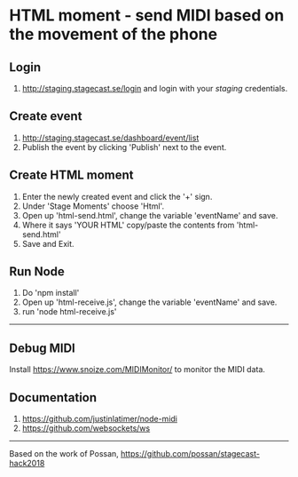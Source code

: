 # HTML moment - send MIDI based on the movement of the phone

## Login

1. http://staging.stagecast.se/login and login with your _staging_ credentials.

## Create event

1. http://staging.stagecast.se/dashboard/event/list
2. Publish the event by clicking 'Publish' next to the event.

## Create HTML moment

1. Enter the newly created event and click the '+' sign.
2. Under 'Stage Moments' choose 'Html'.
3. Open up 'html-send.html', change the variable 'eventName' and save.
4. Where it says 'YOUR HTML' copy/paste the contents from 'html-send.html'
5. Save and Exit.

## Run Node

1. Do 'npm install'
2. Open up 'html-receive.js', change the variable 'eventName' and save.
3. run 'node html-receive.js'

***

## Debug MIDI

Install https://www.snoize.com/MIDIMonitor/ to monitor the MIDI data.

## Documentation

1. https://github.com/justinlatimer/node-midi
2. https://github.com/websockets/ws

*** 

Based on the work of Possan, https://github.com/possan/stagecast-hack2018
